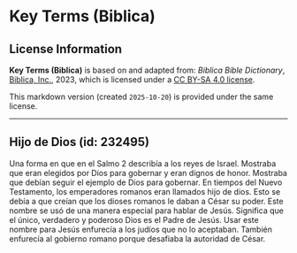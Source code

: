 # Key Terms (Biblica)

## License Information

**Key Terms (Biblica)** is based on and adapted from: _Biblica Bible Dictionary_, [Biblica, Inc.](https://www.biblica.com/), 2023, which is licensed under a [CC BY-SA 4.0 license](https://creativecommons.org/licenses/by-sa/4.0/legalcode.en).

This markdown version (created `2025-10-20`) is provided under the same license.



--------------------------------

## Hijo de Dios (id: 232495)

Una forma en que en el Salmo 2 describía a los reyes de Israel. Mostraba que eran elegidos por Dios para gobernar y eran dignos de honor. Mostraba que debían seguir el ejemplo de Dios para gobernar. En tiempos del Nuevo Testamento, los emperadores romanos eran llamados hijo de dios. Esto se debía a que creían que los dioses romanos le daban a César su poder. Este nombre se usó de una manera especial para hablar de Jesús. Significa que el único, verdadero y poderoso Dios es el Padre de Jesús. Usar este nombre para Jesús enfurecía a los judíos que no lo aceptaban. También enfurecía al gobierno romano porque desafiaba la autoridad de César.


